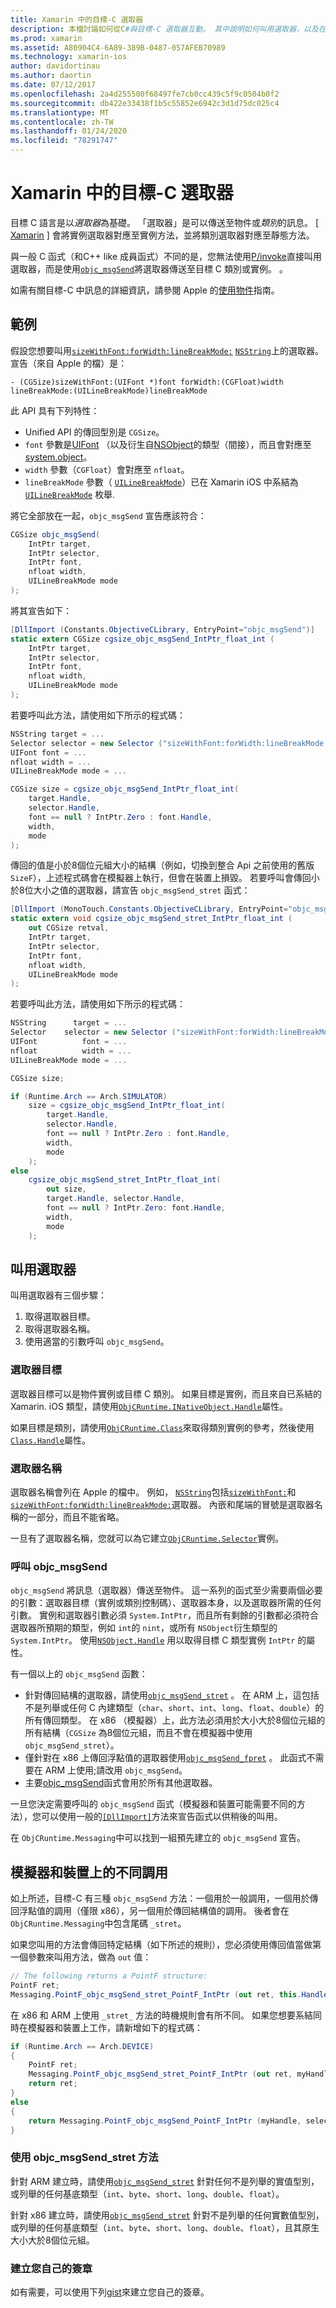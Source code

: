 ```yaml
---
title: Xamarin 中的目標-C 選取器
description: 本檔討論如何從C#與目標-C 選取器互動。 其中說明如何叫用選取器，以及在這麼做時必須考慮的技術考慮。
ms.prod: xamarin
ms.assetid: A80904C4-6A89-389B-0487-057AFEB70989
ms.technology: xamarin-ios
author: davidortinau
ms.author: daortin
ms.date: 07/12/2017
ms.openlocfilehash: 2a4d255500f68497fe7cb0cc439c5f9c0504b0f2
ms.sourcegitcommit: db422e33438f1b5c55852e6942c3d1d75dc025c4
ms.translationtype: MT
ms.contentlocale: zh-TW
ms.lasthandoff: 01/24/2020
ms.locfileid: "78291747"
---
```

# <a name="objective-c-selectors-in-xamarinios"></a>Xamarin 中的目標-C 選取器

目標 C 語言是以*選取器*為基礎。 「選取器」是可以傳送至物件或*類別*的訊息。 [ [Xamarin](~/ios/internals/api-design/index.md) ] 會將實例選取器對應至實例方法，並將類別選取器對應至靜態方法。

與一般 C 函式（和C++ like 成員函式）不同的是，您無法使用[P/invoke](https://www.mono-project.com/docs/advanced/pinvoke/)直接叫用選取器，而是使用[`objc_msgSend`](https://developer.apple.com/documentation/objectivec/1456712-objc_msgsend)將選取器傳送至目標 C 類別或實例。
。

如需有關目標-C 中訊息的詳細資訊，請參閱 Apple 的[使用物件](https://developer.apple.com/library/archive/documentation/Cocoa/Conceptual/ProgrammingWithObjectiveC/WorkingwithObjects/WorkingwithObjects.html#//apple_ref/doc/uid/TP40011210-CH4-SW2)指南。

## <a name="example"></a>範例

假設您想要叫用[`sizeWithFont:forWidth:lineBreakMode:`](https://developer.apple.com/documentation/foundation/nsstring/1619914-sizewithfont)
[`NSString`](https://developer.apple.com/documentation/foundation/nsstring)上的選取器。
宣告（來自 Apple 的檔）是：

```objc
- (CGSize)sizeWithFont:(UIFont *)font forWidth:(CGFloat)width lineBreakMode:(UILineBreakMode)lineBreakMode
```

此 API 具有下列特性：

- Unified API 的傳回型別是 `CGSize`。
- `font` 參數是[UIFont](xref:UIKit.UIFont) （以及衍生自[NSObject](xref:Foundation.NSObject)的類型（間接），而且會對應至[system.object](xref:System.IntPtr)。
- `width` 參數（`CGFloat`）會對應至 `nfloat`。
- `lineBreakMode` 參數（ [`UILineBreakMode`](https://developer.apple.com/documentation/uikit/uilinebreakmode?language=objc)）已在 Xamarin iOS 中系結為[`UILineBreakMode`](xref:UIKit.UILineBreakMode)
枚舉.

將它全部放在一起，`objc_msgSend` 宣告應該符合：

```csharp
CGSize objc_msgSend(
    IntPtr target,
    IntPtr selector,
    IntPtr font,
    nfloat width,
    UILineBreakMode mode
);
```

將其宣告如下：

```csharp
[DllImport (Constants.ObjectiveCLibrary, EntryPoint="objc_msgSend")]
static extern CGSize cgsize_objc_msgSend_IntPtr_float_int (
    IntPtr target,
    IntPtr selector,
    IntPtr font,
    nfloat width,
    UILineBreakMode mode
);
```

若要呼叫此方法，請使用如下所示的程式碼：

```csharp
NSString target = ...
Selector selector = new Selector ("sizeWithFont:forWidth:lineBreakMode:");
UIFont font = ...
nfloat width = ...
UILineBreakMode mode = ...

CGSize size = cgsize_objc_msgSend_IntPtr_float_int(
    target.Handle,
    selector.Handle,
    font == null ? IntPtr.Zero : font.Handle,
    width,
    mode
);
```

傳回的值是小於8個位元組大小的結構（例如，切換到整合 Api 之前使用的舊版 `SizeF`），上述程式碼會在模擬器上執行，但會在裝置上損毀。 若要呼叫會傳回小於8位大小之值的選取器，請宣告 `objc_msgSend_stret` 函式：

```csharp
[DllImport (MonoTouch.Constants.ObjectiveCLibrary, EntryPoint="objc_msgSend_stret")]
static extern void cgsize_objc_msgSend_stret_IntPtr_float_int (
    out CGSize retval,
    IntPtr target,
    IntPtr selector,
    IntPtr font,
    nfloat width,
    UILineBreakMode mode
);
```

若要呼叫此方法，請使用如下所示的程式碼：

```csharp
NSString      target = ...
Selector    selector = new Selector ("sizeWithFont:forWidth:lineBreakMode:");
UIFont          font = ...
nfloat          width = ...
UILineBreakMode mode = ...

CGSize size;

if (Runtime.Arch == Arch.SIMULATOR)
    size = cgsize_objc_msgSend_IntPtr_float_int(
        target.Handle,
        selector.Handle,
        font == null ? IntPtr.Zero : font.Handle,
        width,
        mode
    );
else
    cgsize_objc_msgSend_stret_IntPtr_float_int(
        out size,
        target.Handle, selector.Handle,
        font == null ? IntPtr.Zero: font.Handle,
        width,
        mode
    );
```

## <a name="invoking-a-selector"></a>叫用選取器

叫用選取器有三個步驟：

1. 取得選取器目標。
2. 取得選取器名稱。
3. 使用適當的引數呼叫 `objc_msgSend`。

### <a name="selector-targets"></a>選取器目標

選取器目標可以是物件實例或目標 C 類別。 如果目標是實例，而且來自已系結的 Xamarin. iOS 類型，請使用[`ObjCRuntime.INativeObject.Handle`](xref:ObjCRuntime.INativeObject.Handle)屬性。

如果目標是類別，請使用[`ObjCRuntime.Class`](xref:ObjCRuntime.Class)來取得類別實例的參考，然後使用[`Class.Handle`](xref:ObjCRuntime.Class.Handle)屬性。

### <a name="selector-names"></a>選取器名稱

選取器名稱會列在 Apple 的檔中。 例如， [`NSString`](https://developer.apple.com/documentation/foundation/nsstring?language=objc)包括[`sizeWithFont:`](https://developer.apple.com/documentation/foundation/nsstring/1619917-sizewithfont?language=objc)和[`sizeWithFont:forWidth:lineBreakMode:`](https://developer.apple.com/documentation/foundation/nsstring/1619914-sizewithfont?language=objc)選取器。 內嵌和尾端的冒號是選取器名稱的一部分，而且不能省略。

一旦有了選取器名稱，您就可以為它建立[`ObjCRuntime.Selector`](xref:ObjCRuntime.Selector)實例。

### <a name="calling-objc_msgsend"></a>呼叫 objc_msgSend

`objc_msgSend` 將訊息（選取器）傳送至物件。 這一系列的函式至少需要兩個必要的引數：選取器目標（實例或類別控制碼）、選取器本身，以及選取器所需的任何引數。 實例和選取器引數必須 `System.IntPtr`，而且所有剩餘的引數都必須符合選取器所預期的類型，例如 `int`的 `nint`，或所有 `NSObject`衍生類型的 `System.IntPtr`。 使用[`NSObject.Handle`](xref:Foundation.NSObject.Handle)
用以取得目標 C 類型實例 `IntPtr` 的屬性。

有一個以上的 `objc_msgSend` 函數：

- 針對傳回結構的選取器，請使用[`objc_msgSend_stret`](https://developer.apple.com/documentation/objectivec/1456730-objc_msgsend_stret?language=objc) 。 在 ARM 上，這包括不是列舉或任何 C 內建類型（`char`、`short`、`int`、`long`、`float`、`double`）的所有傳回類型。 在 x86 （模擬器）上，此方法必須用於大小大於8個位元組的所有結構（`CGSize` 為8個位元組，而且不會在模擬器中使用 `objc_msgSend_stret`）。
- 僅針對在 x86 上傳回浮點值的選取器使用[`objc_msgSend_fpret`](https://developer.apple.com/documentation/objectivec/1456697-objc_msgsend_fpret?language=objc) 。 此函式不需要在 ARM 上使用;請改用 `objc_msgSend`。
- 主要[objc_msgSend](https://developer.apple.com/documentation/objectivec/1456712-objc_msgsend)函式會用於所有其他選取器。

一旦您決定需要呼叫的 `objc_msgSend` 函式（模擬器和裝置可能需要不同的方法），您可以使用一般的[`[DllImport]`](xref:System.Runtime.InteropServices.DllImportAttribute)方法來宣告函式以供稍後的叫用。

在 `ObjCRuntime.Messaging`中可以找到一組預先建立的 `objc_msgSend` 宣告。

## <a name="different-invocations-on-simulator-and-device"></a>模擬器和裝置上的不同調用

如上所述，目標-C 有三種 `objc_msgSend` 方法：一個用於一般調用，一個用於傳回浮點值的調用（僅限 x86），另一個用於傳回結構值的調用。 後者會在 `ObjCRuntime.Messaging`中包含尾碼 `_stret`。

如果您叫用的方法會傳回特定結構（如下所述的規則），您必須使用傳回值當做第一個參數來叫用方法，做為 `out` 值：

```csharp
// The following returns a PointF structure:
PointF ret;
Messaging.PointF_objc_msgSend_stret_PointF_IntPtr (out ret, this.Handle, selConvertPointFromWindow.Handle, point, window.Handle);
```

在 x86 和 ARM 上使用 `_stret_` 方法的時機規則會有所不同。
如果您想要系結同時在模擬器和裝置上工作，請新增如下的程式碼：

```csharp
if (Runtime.Arch == Arch.DEVICE)
{
    PointF ret;
    Messaging.PointF_objc_msgSend_stret_PointF_IntPtr (out ret, myHandle, selector.Handle);
    return ret;
}
else
{
    return Messaging.PointF_objc_msgSend_PointF_IntPtr (myHandle, selector.Handle);
}
```

### <a name="using-the-objc_msgsend_stret-method"></a>使用 objc_msgSend_stret 方法

針對 ARM 建立時，請使用[`objc_msgSend_stret`](https://developer.apple.com/documentation/objectivec/1456730-objc_msgsend_stret?language=objc)
針對任何不是列舉的實值型別，或列舉的任何基底類型（`int`、`byte`、`short`、`long`、`double`、`float`）。

針對 x86 建立時，請使用[`objc_msgSend_stret`](https://developer.apple.com/documentation/objectivec/1456730-objc_msgsend_stret?language=objc)
針對不是列舉的任何實數值型別，或列舉的任何基底類型（`int`、`byte`、`short`、`long`、`double`、`float`），且其原生大小大於8個位元組。

### <a name="creating-your-own-signatures"></a>建立您自己的簽章

如有需要，可以使用下列[gist](https://gist.github.com/rolfbjarne/981b778a99425a6e630c)來建立您自己的簽章。
